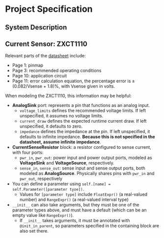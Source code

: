 # Project Specification

## System Description

## Current Sensor: ZXCT1110 

Relevant parts of the [datasheet](https://www.diodes.com/assets/Datasheets/ZXCT1107_10.pdf) include:
- Page 1: pinmap
- Page 3: recommended operating conditions
- Page 10: application circuit
- Page 11: error calculation equation, the percentage error is ±(0.082/Vsense + 1.8)%, with Vsense given in volts.


When modeling the ZXCT1110, this information may be helpful:
- **AnalogSink** port: represents a pin that functions as an analog input.
  - `voltage_limits` defines the recommended voltage limits. If left unspecified, it assumes no voltage limits.
  - `current_draw` defines the expected runtime current draw. If left unspecified, it defaults to zero.
  - `impedance` defines the impedance at the pin. If left unspecified, it defaults to infinite impedance. **Because this is not specified in the datasheet, assume infinite impedance**.
- **CurrentSenseResistor** block: a resistor configured to sense current, with four ports:
  - `pwr_in`, `pwr_out`: power input and power output ports, modeled as **VoltageSink** and **VoltageSource**, respectively. 
  - `sense_in`, `sense_out`: sense input and sense output ports, both modeled as **AnalogSource**. Physically shares pins with `pwr_in` and `pwr_out`, respectively 
- You can define a parameter using `self.[name] = self.Parameter([parameter tyoe])`.
  - Values for `[parameter type]` include `FloatExpr()` (a real-valued number) and `RangeExpr()` (a real-valued interval type)
- `__init__` can also take arguments, but they must be one of the parameter types above, and must have a default (which can be an empty value like `RangeExpr()`).
  - If `__init__` takes arguments, it must be annotated with `@init_in_parent`, so parameters specified in the containing block are also set there.

